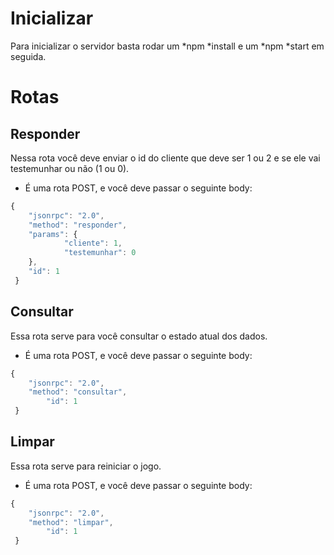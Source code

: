 # Inicializar
Para inicializar o servidor basta rodar um *npm *install e um *npm *start em seguida.

# Rotas

## Responder
Nessa rota você deve enviar o id do cliente que deve ser 1 ou 2
e se ele vai testemunhar ou não (1 ou 0).

- É uma rota POST, e você deve passar o seguinte body:
```javascript
{
    "jsonrpc": "2.0",
    "method": "responder",
    "params": {
			"cliente": 1,
			"testemunhar": 0
    },
	"id": 1
 }
```

## Consultar
Essa rota serve para você consultar o estado atual dos dados.
- É uma rota POST, e você deve passar o seguinte body:
```javascript
{
    "jsonrpc": "2.0",
    "method": "consultar",
		"id": 1
 }
```

## Limpar
Essa rota serve para reiniciar o jogo.
- É uma rota POST, e você deve passar o seguinte body:
```javascript
{
    "jsonrpc": "2.0",
    "method": "limpar",
		"id": 1
 }
```